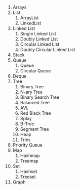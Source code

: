 1. Arrays
2. List
    1. ArrayList
    2. LinkedList
3. Linked List
    1. Single Linked List
    2. Doubly Linked List
    3. Circular Linked List
    4. Doubly Circular Linked List
4. Stack
5. Queue
    1. Queue
    2. Circular Queue
6. Deque
7. Tree
    1. Binary Tree
    2. N-ary Tree
    3. Binary Search Tree
    4. Balanced Tree
    5. AVL
    6. Red Black Tree
    7. Splay
    8. B-Tree
    9. Segment Tree
    10. Heap
    11. Tries
8. Priority Queue
9. Map
    1. Hashmap
    2. Treemap
10. Set
    1. Hashset
    2. Treeset
11. Graph
